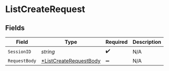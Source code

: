 # ListCreateRequest


## Fields

| Field                                                                      | Type                                                                       | Required                                                                   | Description                                                                |
| -------------------------------------------------------------------------- | -------------------------------------------------------------------------- | -------------------------------------------------------------------------- | -------------------------------------------------------------------------- |
| `SessionID`                                                                | *string*                                                                   | :heavy_check_mark:                                                         | N/A                                                                        |
| `RequestBody`                                                              | [*ListCreateRequestBody](../../models/operations/listcreaterequestbody.md) | :heavy_minus_sign:                                                         | N/A                                                                        |